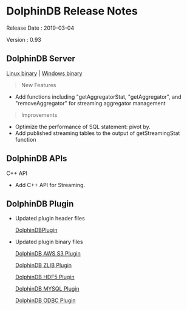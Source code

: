 # DolphinDB Release Notes

Release Date : 2019-03-04

Version : 0.93

## DolphinDB Server
[Linux binary](http://www.dolphindb.com/downloads/DolphinDB_Linux_V0.93.zip) | [Windows binary](http://www.dolphindb.com/downloads/DolphinDB_Win_V0.93.zip)

> New Features

* Add functions including "getAggregatorStat, "getAggregator", and "removeAggregator" for streaming aggregator management

> Improvements

* Optimize the performance of SQL statement: pivot by.
* Add published streaming tables to the output of getStreamingStat function


## DolphinDB APIs

C++ API

* Add C++ API for Streaming.

## DolphinDB Plugin

* Updated plugin header files
  
    [DolphinDBPlugin](https://github.com/dolphindb/release/raw/master/0.93/DolphinDB_Plugin_V0.93_src.zip)

* Updated plugin binary files

    [DolphinDB AWS S3 Plugin](http://www.dolphindb.com/downloads/AWSS3_V0.93.zip)

    [DolphinDB ZLIB Plugin](http://www.dolphindb.com/downloads/ZLIB_V0.93.zip)

    [DolphinDB HDF5 Plugin](http://www.dolphindb.com/downloads/HDF5_V0.93.zip)

    [DolphinDB MYSQL Plugin](http://www.dolphindb.com/downloads/MYSQL_V0.93.zip)

    [DolphinDB ODBC Plugin](http://www.dolphindb.com/downloads/ODBC_V0.93.zip)

